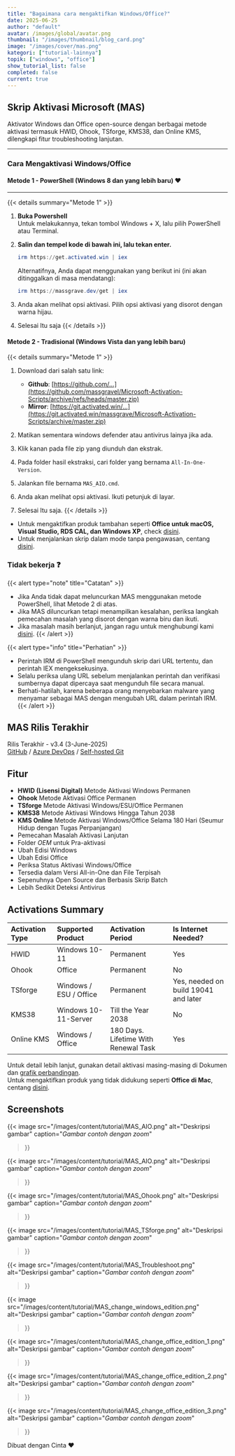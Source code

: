 ```yaml
---
title: "Bagaimana cara mengaktifkan Windows/Office?"
date: 2025-06-25
author: "default"
avatar: /images/global/avatar.png
thumbnail: "/images/thumbnail/blog_card.png"
image: "/images/cover/mas.png"
kategori: ["tutorial-lainnya"]
topik: ["windows", "office"]
show_tutorial_list: false
completed: false
current: true 
---
```



## Skrip Aktivasi Microsoft (MAS)

Aktivator Windows dan Office open-source dengan berbagai metode aktivasi termasuk HWID, Ohook, TSforge, KMS38, dan Online KMS, dilengkapi fitur troubleshooting lanjutan.

---

### Cara Mengaktivasi Windows/Office

#### Metode 1 - PowerShell (Windows 8 dan yang lebih baru) ❤️
---

{{< details summary="Metode 1" >}}
1.  **Buka Powershell**  
	Untuk melakukannya, tekan tombol Windows + X, lalu pilih PowerShell atau Terminal.
2.  **Salin dan tempel kode di bawah ini, lalu tekan enter.**

    ```powershell
    irm https://get.activated.win | iex
    ```
    Alternatifnya, Anda dapat menggunakan yang berikut ini (ini akan ditinggalkan di masa mendatang):

    ```powershell
    irm https://massgrave.dev/get | iex
    ```
3.   Anda akan melihat opsi aktivasi. Pilih opsi aktivasi yang disorot dengan warna hijau. 
4.   Selesai Itu saja
{{< /details >}}

#### Metode 2 - Tradisional (Windows Vista dan yang lebih baru)

{{< details summary="Metode 1" >}}
1. Download dari salah satu link:
   - **Github**: [https://github.com/...](https://github.com/massgravel/Microsoft-Activation-Scripts/archive/refs/heads/master.zip)
   - **Mirror**: [https://git.activated.win/...](https://git.activated.win/massgrave/Microsoft-Activation-Scripts/archive/master.zip)

2.  Matikan sementara windows defender  atau antivirus lainya jika ada.    
2.  Klik kanan pada file zip yang diunduh dan ekstrak.
3.  Pada folder hasil ekstraksi, cari folder yang bernama `All-In-One-Version`.
4.  Jalankan file bernama `MAS_AIO.cmd`.
5.  Anda akan melihat opsi aktivasi. Ikuti petunjuk di layar.
6.  Selesai Itu saja.
{{< /details >}}


- Untuk mengaktifkan produk tambahan seperti **Office untuk macOS, Visual Studio, RDS CAL, dan Windows XP**, check [disini](unsupported_products_activation.md).
- Untuk menjalankan skrip dalam mode tanpa pengawasan, centang [disini](command_line_switches.md).

### Tidak bekerja ❓

{{< alert type="note" title="Catatan" >}}
- Jika Anda tidak dapat meluncurkan MAS menggunakan metode PowerShell, lihat Metode 2 di atas.
- Jika MAS diluncurkan tetapi menampilkan kesalahan, periksa langkah pemecahan masalah yang disorot dengan warna biru dan ikuti.
- Jika masalah masih berlanjut, jangan ragu untuk menghubungi kami [disini](../troubleshoot).
{{< /alert >}}

{{< alert type="info" title="Perhatian" >}}
- Perintah IRM di PowerShell mengunduh skrip dari URL tertentu, dan perintah IEX mengeksekusinya.
- Selalu periksa ulang URL sebelum menjalankan perintah dan verifikasi sumbernya dapat dipercaya saat mengunduh file secara manual.
- Berhati-hatilah, karena beberapa orang menyebarkan malware yang menyamar sebagai MAS dengan mengubah URL dalam perintah IRM.
{{< /alert >}}

## MAS Rilis Terakhir

Rilis Terakhir - v3.4 (3-June-2025)  
[GitHub](https://github.com/massgravel/Microsoft-Activation-Scripts) / [Azure DevOps](https://dev.azure.com/massgrave/_git/Microsoft-Activation-Scripts) / [Self-hosted Git](https://git.activated.win/massgrave/Microsoft-Activation-Scripts)

## Fitur

- **HWID (Lisensi Digital)** Metode Aktivasi Windows Permanen
- **Ohook** Metode Aktivasi Office Permanen
- **TSforge** Metode Aktivasi Windows/ESU/Office Permanen
- **KMS38** Metode Aktivasi Windows Hingga Tahun 2038
- **KMS Online** Metode Aktivasi Windows/Office Selama 180 Hari (Seumur Hidup dengan Tugas Perpanjangan)
- Pemecahan Masalah Aktivasi Lanjutan
- Folder $OEM$ untuk Pra-aktivasi
- Ubah Edisi Windows
- Ubah Edisi Office
- Periksa Status Aktivasi Windows/Office
- Tersedia dalam Versi All-in-One dan File Terpisah
- Sepenuhnya Open Source dan Berbasis Skrip Batch
- Lebih Sedikit Deteksi Antivirus

## Activations Summary

| Activation Type | Supported Product      | Activation Period                    | Is Internet Needed? |
|:----------------|:-----------------------|:-------------------------------------|:--------------------|
| HWID            | Windows 10-11          | Permanent                            | Yes                 |
| Ohook           | Office                 | Permanent                            | No                  |
| TSforge         | Windows / ESU / Office | Permanent                            | Yes, needed on build 19041 and later |
| KMS38           | Windows 10-11-Server   | Till the Year 2038                   | No                  |
| Online KMS      | Windows / Office       | 180 Days. Lifetime With Renewal Task | Yes                 |

Untuk detail lebih lanjut, gunakan detail aktivasi masing-masing di Dokumen dan [grafik perbandingan](chart.md).  
Untuk mengaktifkan produk yang tidak didukung seperti **Office di Mac**, centang [disini](unsupported_products_activation.md).

## Screenshots

{{< image 
  src="/images/content/tutorial/MAS_AIO.png" 
  alt="Deskripsi gambar" 
  caption="*Gambar contoh dengan zoom*" 
>}}

{{< image 
  src="/images/content/tutorial/MAS_AIO.png" 
  alt="Deskripsi gambar" 
  caption="*Gambar contoh dengan zoom*" 
>}}

{{< image 
  src="/images/content/tutorial/MAS_Ohook.png" 
  alt="Deskripsi gambar" 
  caption="*Gambar contoh dengan zoom*" 
>}}

{{< image 
  src="/images/content/tutorial/MAS_TSforge.png" 
  alt="Deskripsi gambar" 
  caption="*Gambar contoh dengan zoom*" 
>}}

{{< image 
  src="/images/content/tutorial/MAS_Troubleshoot.png" 
  alt="Deskripsi gambar" 
  caption="*Gambar contoh dengan zoom*" 
>}}

{{< image 
  src="/images/content/tutorial/MAS_change_windows_edition.png" 
  alt="Deskripsi gambar" 
  caption="*Gambar contoh dengan zoom*" 
>}}

{{< image 
  src="/images/content/tutorial/MAS_change_office_edition_1.png" 
  alt="Deskripsi gambar" 
  caption="*Gambar contoh dengan zoom*" 
>}}

{{< image 
  src="/images/content/tutorial/MAS_change_office_edition_2.png" 
  alt="Deskripsi gambar" 
  caption="*Gambar contoh dengan zoom*" 
>}}

{{< image 
  src="/images/content/tutorial/MAS_change_office_edition_3.png" 
  alt="Deskripsi gambar" 
  caption="*Gambar contoh dengan zoom*" 
>}}

Dibuat dengan Cinta ❤️